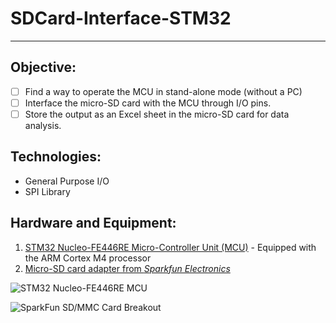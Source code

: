 # SDCard-Interface-STM32
***
## Objective:
- [ ] Find a way to operate the MCU in stand-alone mode (without a PC)
- [ ] Interface the micro-SD card with the MCU through I/O pins.
- [ ] Store the output as an Excel sheet in the micro-SD card for data analysis.

## Technologies:
* General Purpose I/O
* SPI Library

## Hardware and Equipment:

1. [STM32 Nucleo-FE446RE Micro-Controller Unit (MCU)](https://www.st.com/en/evaluation-tools/nucleo-f446re.html) - Equipped with the ARM Cortex M4 processor
2. [Micro-SD card adapter from *Sparkfun Electronics*](https://www.sparkfun.com/products/12941)

![STM32 Nucleo-FE446RE MCU](https://www.st.com/bin/ecommerce/api/image.PF262063.en.feature-description-include-personalized-no-cpn-medium.jpg)

![SparkFun SD/MMC Card Breakout](https://cdn.sparkfun.com//assets/parts/9/8/7/2/12941-01.jpg)

